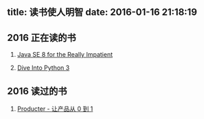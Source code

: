title: 读书使人明智
date: 2016-01-16 21:18:19
---

## 2016 正在读的书

1. [Java SE 8 for the Really Impatient](http://www.amazon.cn/Java-SE8-for-the-Really-Impatient-A-Short-Course-on-the-Basics-Horstmann-Cay-S/dp/0321927761/ref=sr_1_2)

2. [Dive Into Python 3](http://www.diveintopython3.net/index.html)

## 2016 读过的书

1. [Producter - 让产品从 0 到 1](http://producter.io/)
